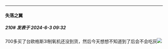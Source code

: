 ﻿
*****

####  失落之翼  
##### 210#       发表于 2024-6-3 09:32

700多买了台欧格斯3l制氧机还没到货，然后今天想想不知道到了后会不会吃灰<img src="https://static.saraba1st.com/image/smiley/face2017/152.png" referrerpolicy="no-referrer">

